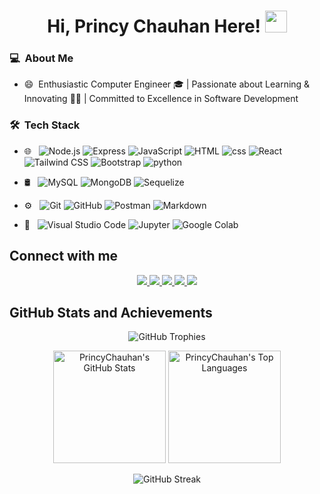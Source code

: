  
 <h1 align="center">Hi, Princy Chauhan Here! <img src="https://media.giphy.com/media/hvRJCLFzcasrR4ia7z/giphy.gif" width="35"></h1>

### 💻 &nbsp;About Me

- 😄 &nbsp;Enthusiastic Computer Engineer 🎓 | Passionate about Learning & Innovating 👩‍💻 | Committed to Excellence in Software Development

### 🛠 &nbsp;Tech Stack

- 🌐 &nbsp;
  ![Node.js](https://img.shields.io/badge/-Node.js-333333?style=flat&logo=Node.js)
  ![Express](https://img.shields.io/badge/-express-333333?style=flat&logo=express)
  ![JavaScript](https://img.shields.io/badge/-JavaScript-333333?style=flat&logo=javascript)
  ![HTML](https://img.shields.io/badge/-HTML-333333?style=flat&logo=HTML5)
  ![css](https://img.shields.io/badge/-css-333333?style=flat&logo=css3)
 ![React](https://img.shields.io/badge/-React-333333?style=flat&logo=react)
![Tailwind CSS](https://img.shields.io/badge/-TailwindCSS-333333?style=flat&logo=tailwind-css)
![Bootstrap](https://img.shields.io/badge/-Bootstrap-333333?style=flat&logo=bootstrap&logoColor=563D7C)
![python](https://img.shields.io/badge/-python-333333?style=flat&logo=python)
 
- 🛢 &nbsp;
  ![MySQL](https://img.shields.io/badge/-SQL-333333?style=flat&logo=sqlite)
  ![MongoDB](https://img.shields.io/badge/-MongoDB-333333?style=flat&logo=Mongodb)
  ![Sequelize](https://img.shields.io/badge/-Sequelize-333333?style=flat&logo=Sequelize)
  
  
 - ⚙️ &nbsp;
  ![Git](https://img.shields.io/badge/-Git-333333?style=flat&logo=git)
  ![GitHub](https://img.shields.io/badge/-GitHub-333333?style=flat&logo=github)
  ![Postman](https://img.shields.io/badge/-Postman-333333?style=flat&logo=postman)
  ![Markdown](https://img.shields.io/badge/-Markdown-333333?style=flat&logo=markdown)

- 🔧 &nbsp;
  ![Visual Studio Code](https://img.shields.io/badge/-Visual%20Studio%20Code-333333?style=flat&logo=visual-studio-code&logoColor=007ACC)
  ![Jupyter](https://img.shields.io/badge/-Jupyter-333333?style=flat&logo=jupyter)
  ![Google Colab](https://img.shields.io/badge/-GoogleColab-333333?style=flat&logo=Google-Colab)

 
## Connect with me

<p align="center">
  <a href="https://www.linkedin.com/in/princy-chauhan">
    <img src="https://img.shields.io/badge/-Princy%20Chauhan-0077B5?style=flat-square&logo=Linkedin&logoColor=white"/>
  </a>
  <a href="mailto:chauhanprincee7@gmail.com">
    <img src="https://img.shields.io/badge/-chauhanprincee7@gmail.com-D14836?style=flat-square&logo=Gmail&logoColor=white"/>
  </a>
  <a href="https://stackoverflow.com/users/20250062/princy-chauhan">
    <img src="https://img.shields.io/badge/-Stack%20Overflow-FE7A16?style=flat-square&logo=Stack-Overflow&logoColor=white"/>
  </a>
  <a href="https://leetcode.com/u/PrincyChauhan/">
    <img src="https://img.shields.io/badge/-LeetCode-FFA116?style=flat-square&logo=LeetCode&logoColor=white"/>
  </a>
  <a href="https://medium.com/@chauhanprincee7">
    <img src="https://img.shields.io/badge/-Medium-12100E?style=flat-square&logo=Medium&logoColor=white"/>
  </a>
</p>

## GitHub Stats and Achievements
<p align="center">
  <img src="https://github-profile-trophy.vercel.app/?username=PrincyChauhan&theme=onedark&row=1&column=6" alt="GitHub Trophies" />
</p>

<p align="center">
  <img height="180em" src="https://github-readme-stats.vercel.app/api?username=PrincyChauhan&show_icons=true&theme=radical" alt="PrincyChauhan's GitHub Stats" />
  <img height="180em" src="https://github-readme-stats.vercel.app/api/top-langs/?username=PrincyChauhan&layout=compact&theme=radical" alt="PrincyChauhan's Top Languages" />
</p>

<p align="center">
  <img src="https://streak-stats.demolab.com/?user=PrincyChauhan&theme=radical" alt="GitHub Streak" />
</p>
